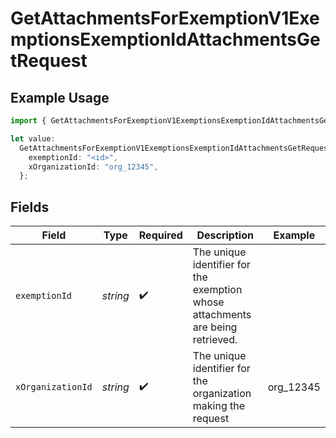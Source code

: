 # GetAttachmentsForExemptionV1ExemptionsExemptionIdAttachmentsGetRequest

## Example Usage

```typescript
import { GetAttachmentsForExemptionV1ExemptionsExemptionIdAttachmentsGetRequest } from "@kintsugi-tax/tax-platform-sdk/models/operations";

let value:
  GetAttachmentsForExemptionV1ExemptionsExemptionIdAttachmentsGetRequest = {
    exemptionId: "<id>",
    xOrganizationId: "org_12345",
  };
```

## Fields

| Field                                                                                  | Type                                                                                   | Required                                                                               | Description                                                                            | Example                                                                                |
| -------------------------------------------------------------------------------------- | -------------------------------------------------------------------------------------- | -------------------------------------------------------------------------------------- | -------------------------------------------------------------------------------------- | -------------------------------------------------------------------------------------- |
| `exemptionId`                                                                          | *string*                                                                               | :heavy_check_mark:                                                                     | The unique identifier for the exemption<br/>        whose attachments are being retrieved. |                                                                                        |
| `xOrganizationId`                                                                      | *string*                                                                               | :heavy_check_mark:                                                                     | The unique identifier for the organization making the request                          | org_12345                                                                              |